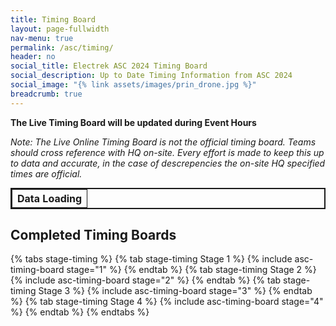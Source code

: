 ```yaml
---
title: Timing Board
layout: page-fullwidth
nav-menu: true
permalink: /asc/timing/
header: no
social_title: Electrek ASC 2024 Timing Board
social_description: Up to Date Timing Information from ASC 2024
social_image: "{% link assets/images/prin_drone.jpg %}"
breadcrumb: true
---
```


__The Live Timing Board will be updated during Event Hours__

*Note: The Live Online Timing Board is not the official timing board. Teams should cross reference with HQ on-site. Every effort is made to keep this up to data and accurate, in the case of descrepencies the on-site HQ specified times are official.*

<style>


thead {
	font-weight: bold;
	border-bottom: 2px solid;
}

td, th {
	border: 1px solid;
}

td {
	white-space: nowrap;
	display: block;
	overflow: auto; 
	max-width: 100%;
}

td.transition, tr.transition {
	transition: background-color 4s ease-in;
}

td.changed, tr.changed {
	background-color: #84bc41;
}

td:last-child {
	font-style: italic;
}
</style>
<table id="liveTable" style="margin:auto; border: 2px solid;overflow:auto;">
<th>Data Loading</th>
</table>
<span id="livenote" style="display: none;">
__The Timing Board is currently live!__ _Information on this page automatically updates, next updating in <b><span id="countdowntime">-</span></b> seconds._</span>
<span id="notlivenote" style="display: none;">__The Timing Board is not current live, live updates will begin at: <span id="livestarttime">-</span>__. Please Refresh at that time.</span>


<script>

update_interval_seconds = 5;

function fadeoutHighlight(changeList){
	changeList.forEach((id) => {
		document.getElementById(id).classList.add("transition");
		document.getElementById(id).classList.remove("changed");
	});
}

function highlightChanges(changeList){
	changeList.forEach((id) => {
		document.getElementById(id).classList.remove("transition");
		document.getElementById(id).classList.add("changed");
		setTimeout(fadeoutHighlight, 500, changeList);
	});
}

function updateTable(timingData){
	liveTable = document.getElementById("liveTable");
	changedIds = [];
	timingData.results.forEach((result, rowIndex) => {
		existingRow = document.getElementById(`row${rowIndex}`)
		const cells = result.split(',');
		if (existingRow){
			cells.forEach((cell, cellIndex) => {
				existingCell = document.getElementById(`row${rowIndex}cell${cellIndex}`)
				existingContent = existingCell.innerHTML;
				existingCell.innerHTML = cell;
				if(existingContent != cell){
					changedIds.push(`row${rowIndex}cell${cellIndex}`);
				}
		});
		}
		else{
			const newRow = liveTable.insertRow();
			newRow.id = `row${rowIndex}`;
			changedIds.push(`row${rowIndex}`)
			cells.forEach((cell, cellIndex) => {
				const newCell = newRow.insertCell();
				newCell.innerHTML = cell;
				newCell.id = `row${rowIndex}cell${cellIndex}`
			});
		}
	});
	highlightChanges(changedIds);
}

var time_to_update = update_interval_seconds;
function next_update_time(){
	document.getElementById("countdowntime").innerHTML = time_to_update;
	if(time_to_update == 1 && document.hidden == true){
		console.log("Wait");
		return;
	}
	if (time_to_update == 0){
			getTimingDataUpdateTable()
			time_to_update = update_interval_seconds;
	}else{
		time_to_update--;
	}
}

function createTable(timingData){
	liveTable = document.getElementById("liveTable");
	switch(Number(timingData.stage)) {
	  case 1:
		liveTable.innerHTML = document.getElementById("stage1template").innerHTML;
		break;
	  case 2:
		liveTable.innerHTML = document.getElementById("stage2template").innerHTML;
		break;
	  case 3: 
		liveTable.innerHTML = document.getElementById("stage3template").innerHTML;
		break;
	  case 4:
		liveTable.innerHTML = document.getElementById("stage4template").innerHTML;
		break;
	  default:
		liveTable.innerHTML = "<th>Data Not Available</th>"
		throw new Error("Unknown Stage")
		break;
	} 
	
	if(!timingData.live){
		document.getElementById("livestarttime").innerHTML = timingData.livestart;
		document.getElementById("notlivenote").style.display = "";
		return;
	};
	timingData.results.forEach((result, rowIndex) => {
		const newRow = liveTable.getElementsByTagName('tbody')[0].insertRow();
		newRow.id = `row${rowIndex}`
		const cells = result.split(',');
		cells.forEach((cell, cellIndex) => {
			const newCell = newRow.insertCell();
			newCell.innerHTML = cell;
			newCell.id = `row${rowIndex}cell${cellIndex}`
		});
	});
	document.getElementById("livenote").style.display = "";
	setInterval(next_update_time, 1000);
}

function getTimingDataUpdateTable(){
	console.log("Running Update");
	fetch("../../assets/timing.json")
		.then(res => res.json())
		.then(function(res) {updateTable(res)})
		.catch(function(error){console.log(error)})
}

fetch("../../assets/timing.json")
  .then(res => res.json())
  .then(function(res) {createTable(res)})
  .catch(function(error){console.log(error)})

</script>


<div id="templateheaders" style="display:none">

</div>

## Completed Timing Boards
{% tabs stage-timing %}
{% tab stage-timing Stage 1 %}
{% include asc-timing-board stage="1" %}
{% endtab %}
{% tab stage-timing Stage 2 %}
{% include asc-timing-board stage="2" %}
{% endtab %}
{% tab stage-timing Stage 3 %}
{% include asc-timing-board stage="3" %}
{% endtab %}
{% tab stage-timing Stage 4 %}
{% include asc-timing-board stage="4" %}
{% endtab %}
{% endtabs %}

<link rel="stylesheet" href="{{ url }}/assets/css/tabs.css">
<script src="{{ url }}/assets/js/tabs.js"></script>
<script> jekyllTabs.init({
});</script>


<div id="templateheaders" style="display:none">
<div id="stage1template">
{% include asc-timing-board stage="1" %}
</div>
<div id="stage2template">
{% include asc-timing-board stage="2" %}
</div>
<div id="stage3template">
{% include asc-timing-board stage="3" %}
</div>
<div id="stage4template">
{% include asc-timing-board stage="4" %}
</div>
</div>